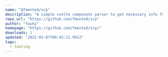 ```yaml
---
name: "@fmented/scp"
description: "A simple svelte component parser to get necessary info for documentation"
repo_url: "https://github.com/fmented/scp"
author: "fauky"
homepage: "https://github.com/fmented/scp/"
downloads: 1
updated: "2022-03-07T00:43:12.991Z"
tags: 
  - tooling
---
```

